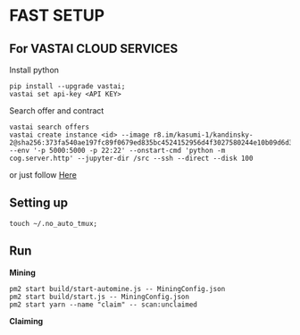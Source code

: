 # FAST SETUP

## For VASTAI CLOUD SERVICES
Install python
```
pip install --upgrade vastai;
vastai set api-key <API KEY>
```
Search offer and contract
```
vastai search offers
vastai create instance <id> --image r8.im/kasumi-1/kandinsky-2@sha256:373fa540ae197fc89f0679ed835bc4524152956d4f3027580244e10b09d6d3a5 --env '-p 5000:5000 -p 22:22' --onstart-cmd 'python -m cog.server.http' --jupyter-dir /src --ssh --direct --disk 100
```
or just follow [Here](https://cloud.vast.ai/cli/) 

## Setting up
```
touch ~/.no_auto_tmux;
```
## Run
<b>Mining</b>
```
pm2 start build/start-automine.js -- MiningConfig.json
pm2 start build/start.js -- MiningConfig.json
pm2 start yarn --name "claim" -- scan:unclaimed
```
<b>Claiming</b>
